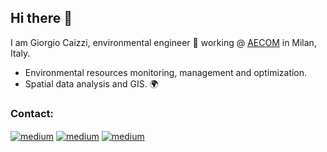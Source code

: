 ## Hi there 👋

I am Giorgio Caizzi, environmental engineer  :seedling:  working @ [AECOM](https://aecom.com/) in Milan, Italy.

* Environmental resources monitoring, management and optimization.
* Spatial data analysis and GIS.  🌍

### Contact:
[<img align="center" alt="medium" src="https://img.shields.io/badge/Gmail-D14836?style=for-the-badge&logo=gmail&logoColor=white" />](mailto:giocaizzi@gmail.com) [<img align="center" alt="medium" src="https://img.shields.io/badge/LinkedIn-0077B5?style=for-the-badge&logo=linkedin&logoColor=white"/>](https://www.linkedin.com/in/giorgio-caizzi/) [<img align="center" alt="medium" src="https://img.shields.io/badge/Link to-CV-<brightgreen>?style=for-the-badge&"/>](https://github.com/giocaizzi/CV/blob/main/CV.pdf)
